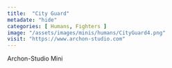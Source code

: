 ```yaml
---
title:  "City Guard"
metadate: "hide"
categories: [ Humans, Fighters ]
image: "/assets/images/minis/humans/CityGuard4.png"
visit: "https://www.archon-studio.com"
---
```

Archon-Studio Mini